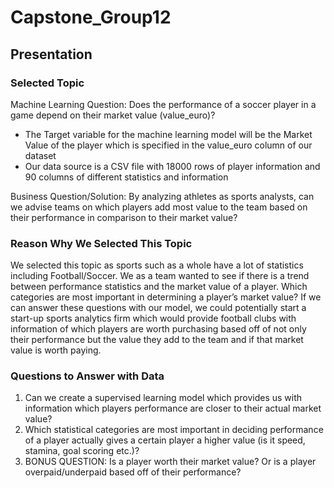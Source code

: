 # Capstone_Group12

## Presentation

### Selected Topic

Machine Learning Question: Does the performance of a soccer player in a game depend on their market value (value_euro)?
-	The Target variable for the machine learning model will be the Market Value of the player which is specified in the value_euro column of our dataset
-	Our data source is a CSV file with 18000 rows of player information and 90 columns of different statistics and information

Business Question/Solution: By analyzing athletes as sports analysts, can we advise teams on which players add most value to the team based on their performance in comparison to their market value?

### Reason Why We Selected This Topic

We selected this topic as sports such as a whole have a lot of statistics including Football/Soccer. We as a team wanted to see if there is a trend between performance statistics and the market value of a player. Which categories are most important in determining a player’s market value?
If we can answer these questions with our model, we could potentially start a start-up sports analytics firm which would provide football clubs with information of which players are worth purchasing based off of not only their performance but the value they add to the team and if that market value is worth paying.

### Questions to Answer with Data
1.	Can we create a supervised learning model which provides us with information which players performance are closer to their actual market value?
2.	Which statistical categories are most important in deciding performance of a player actually gives a certain player a higher value (is it speed, stamina, goal scoring etc.)?
3.	BONUS QUESTION: Is a player worth their market value? Or is a player overpaid/underpaid based off of their performance?

